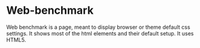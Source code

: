 # Web-benchmark

Web benchmark is a page, meant to display browser or theme default css settings. It shows most of the html elements and their default setup. It uses HTML5.
